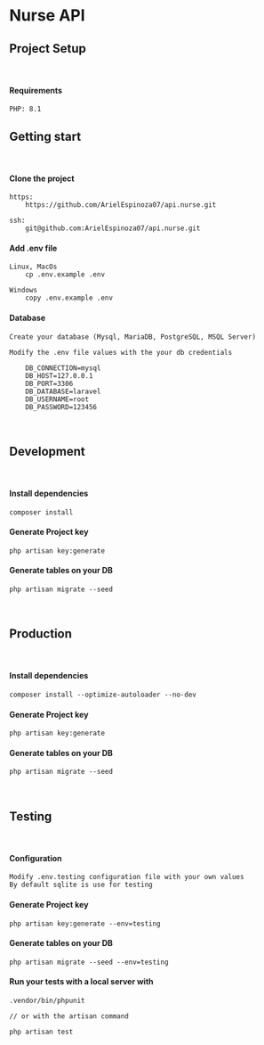 # Nurse API

## Project Setup

<br>

#### Requirements
    
    PHP: 8.1

## Getting start

<br>

#### Clone the project

    https:
        https://github.com/ArielEspinoza07/api.nurse.git

    ssh:
        git@github.com:ArielEspinoza07/api.nurse.git

#### Add .env file

    Linux, MacOs
        cp .env.example .env

    Windows
        copy .env.example .env            

#### Database

    Create your database (Mysql, MariaDB, PostgreSQL, MSQL Server)

    Modify the .env file values with the your db credentials

        DB_CONNECTION=mysql
        DB_HOST=127.0.0.1
        DB_PORT=3306
        DB_DATABASE=laravel
        DB_USERNAME=root
        DB_PASSWORD=123456

<br>

## Development

<br>

#### Install dependencies

    composer install

#### Generate Project key

    php artisan key:generate

#### Generate tables on your DB

    php artisan migrate --seed

<br>

## Production

<br>

#### Install dependencies

    composer install --optimize-autoloader --no-dev

#### Generate Project key

    php artisan key:generate

#### Generate tables on your DB

    php artisan migrate --seed
<br>

## Testing

<br>

#### Configuration
    
    Modify .env.testing configuration file with your own values
    By default sqlite is use for testing

#### Generate Project key

    php artisan key:generate --env=testing

#### Generate tables on your DB

    php artisan migrate --seed --env=testing

#### Run your tests with a local server with

    .vendor/bin/phpunit

    // or with the artisan command

    php artisan test
